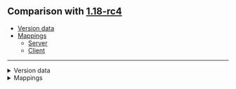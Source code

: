 ## Comparison with [1.18-rc4](https://github.com/PixiGeko/Minecraft-generated-data/tree/1.18-rc4)

- [Version data](#version-data)
- [Mappings](#mappings)
  - [Server](#server)
  - [Client](#client)

<hr/>
<details><summary>Version data</summary>
<table><tr><th></th><th align="left">1.18-rc4</th><th>1.18</th></tr><tr><td>World version</td><td><code>2859</code></td><td><code>2860</code></td></tr><tr><td>Protocol version</td><td><code>1073741884</code></td><td><code>757</code></td></tr></table>
</details>
<details><summary>Mappings</summary>
<h2>Server</h2>























































































































































































































































































































































































































































































































































































































































































































































































































































































































































































































































































































































































































































































































































































































































































































































































































































































































































































































































































































































































































































































































































































































































































































































































































<h2>Client</h2>
</details>